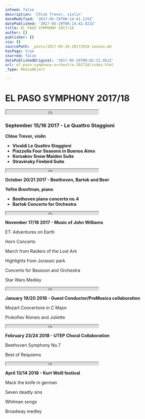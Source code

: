 ```yaml
---
inFeed: false
description: 'Chloe Trevor, violin'
dateModified: '2017-05-29T00:14:41.125Z'
datePublished: '2017-05-29T00:14:42.823Z'
title: EL PASO SYMPHONY 2017/18
author: []
publisher: {}
via: {}
sourcePath: _posts/2017-05-20-20172018-season.md
hasPage: true
starred: false
datePublishedOriginal: '2017-05-29T00:02:21.951Z'
url: el-paso-symphony-orchestra-201718/index.html
_type: MediaObject

---
```

# EL PASO SYMPHONY 2017/18

<iframe src="https://the-grid.github.io/ed-userhtml/?g=eJwDAAAAAAE" height="15" style=""></iframe>

### **September 15/16 2017 - Le Quattro Staggioni**

**Chloe Trevor, violin**

* **Vivaldi Le Quattro Staggioni**
* **Piazzolla Four Seasons in Buenos Aires**
* **Korsakov Snow Maiden Suite**
* **Stravinsky Firebird Suite**

<iframe src="https://the-grid.github.io/ed-userhtml/?g=eJwDAAAAAAE" height="10" style=""></iframe>

**October 20/21 2017 - Beethoven, Bartok and Beer**

**Yefim Bronfman, piano**

* **Beethoven piano concerto no.4**
* **Bartok Concerto for Orchestra**

<iframe src="https://the-grid.github.io/ed-userhtml/?g=eJwDAAAAAAE" height="10" style=""></iframe>

**November 17/18 2017 - Music of John Williams**

ET: Adventures on Earth

Horn Concerto

March from Raiders of the Lost Ark

Highlights from Jurassic park

Concerto for Bassoon and Orchestra

Star Wars Medley

<iframe src="https://the-grid.github.io/ed-userhtml/?g=eJwDAAAAAAE" height="10" style=""></iframe>

**January 19/20 2018 - Guest Conductor/ProMusica collaboration**

Mozart Concertone in C Major

Prokofiev Romeo and Juliette

<iframe src="https://the-grid.github.io/ed-userhtml/?g=eJwDAAAAAAE" height="10" style=""></iframe>

**February 23/24 2018 - UTEP Choral Collaboration**

Beethoven Symphony No.7

Best of Requiems

<iframe src="https://the-grid.github.io/ed-userhtml/?g=eJwDAAAAAAE" height="10" style=""></iframe>

**April 13/14 2018 - Kurt Weill festival**

Mack the knife in german

Seven deadly sins

Whitman songs

Broadway medley